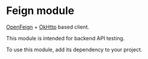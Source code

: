 # Feign module

[OpenFeign](https://github.com/OpenFeign/feign/) + [OkHttp](https://square.github.io/okhttp/) based client.

This module is intended for backend API testing.

To use this module, add its dependency to your project.
